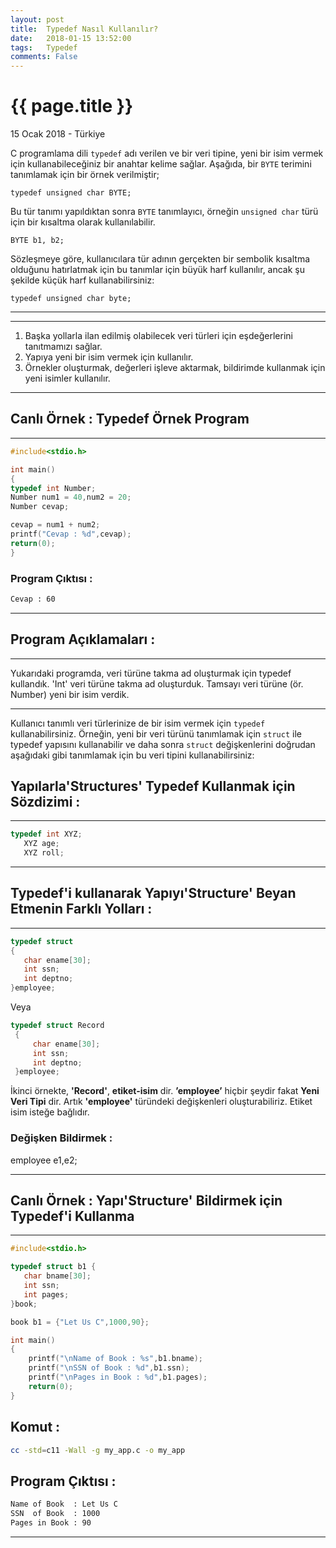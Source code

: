 ```yaml
---
layout: post
title:  Typedef Nasıl Kullanılır?
date:   2018-01-15 13:52:00
tags:   Typedef
comments: False
---
```


{{ page.title }}
================

<p class="meta">15 Ocak 2018 - Türkiye</p>


C programlama dili ```typedef``` adı verilen ve bir veri tipine, yeni bir isim vermek için kullanabileceğiniz bir anahtar kelime sağlar. Aşağıda, bir ```BYTE``` terimini tanımlamak için bir örnek verilmiştir;

```typedef unsigned char BYTE;```

Bu tür tanımı yapıldıktan sonra ```BYTE``` tanımlayıcı, örneğin ```unsigned char``` türü için bir kısaltma olarak kullanılabilir.

```BYTE b1, b2;```

Sözleşmeye göre, kullanıcılara tür adının gerçekten bir sembolik kısaltma olduğunu hatırlatmak için bu tanımlar için büyük harf kullanılır, ancak şu şekilde küçük harf kullanabilirsiniz:

```typedef unsigned char byte;```



-----------------------------
* * * 

1.  Başka yollarla ilan edilmiş olabilecek veri türleri için eşdeğerlerini tanıtmamızı sağlar.
2.  Yapıya yeni bir isim vermek için kullanılır.
3.  Örnekler oluşturmak, değerleri işleve aktarmak, bildirimde kullanmak için yeni isimler kullanılır.
* * * 

Canlı Örnek : Typedef Örnek Program
-------------------------------------
* * * 

~~~c
#include<stdio.h>

int main() 
{
typedef int Number;
Number num1 = 40,num2 = 20;
Number cevap;

cevap = num1 + num2;
printf("Cevap : %d",cevap);
return(0);
}
~~~

### Program Çıktısı :

~~~bash
Cevap : 60
~~~
* * * 

Program Açıklamaları :
------------------------
* * * 

Yukarıdaki programda, veri türüne takma ad oluşturmak için typedef kullandık. 'Int' veri türüne takma ad oluşturduk. Tamsayı veri türüne (ör. Number) yeni bir isim verdik.

* * *

Kullanıcı tanımlı veri türlerinize de bir isim vermek için ```typedef``` kullanabilirsiniz. Örneğin, yeni bir veri türünü tanımlamak için ```struct``` ile typedef yapısını kullanabilir ve daha sonra ```struct``` değişkenlerini doğrudan aşağıdaki gibi tanımlamak için bu veri tipini kullanabilirsiniz:

Yapılarla'Structures' Typedef Kullanmak için Sözdizimi  :
---------------------------------------
* * *
~~~c
typedef int XYZ; 
   XYZ age;
   XYZ roll;
~~~
* * *

Typedef'i kullanarak Yapıyı'Structure' Beyan Etmenin Farklı Yolları :
-----------------------------------------------------
* * * 

~~~c
typedef struct
{
   char ename[30];
   int ssn;
   int deptno;
}employee;
~~~

Veya

~~~c
typedef struct Record
 {
     char ename[30];
     int ssn;
     int deptno;
 }employee;
~~~

İkinci örnekte, **'Record'**, **etiket-isim** dir. **’employee’** hiçbir şeydir fakat **Yeni Veri Tipi** dir. Artık **'employee'**  türündeki değişkenleri oluşturabiliriz. Etiket isim isteğe bağlıdır.

### Değişken Bildirmek :

employee e1,e2;

* * * 

Canlı Örnek : Yapı'Structure' Bildirmek için Typedef'i Kullanma 
----------------------------------------------------
* * * 

~~~c
#include<stdio.h>

typedef struct b1 {
   char bname[30];
   int ssn;
   int pages;
}book;

book b1 = {"Let Us C",1000,90};

int main() 
{
    printf("\nName of Book : %s",b1.bname);
    printf("\nSSN of Book : %d",b1.ssn);
    printf("\nPages in Book : %d",b1.pages);
    return(0);
}

~~~

Komut : 
--------
~~~bash
cc -std=c11 -Wall -g my_app.c -o my_app
~~~

Program Çıktısı :
--------

~~~bash
Name of Book  : Let Us C
SSN  of Book  : 1000
Pages in Book : 90
~~~

* * *
